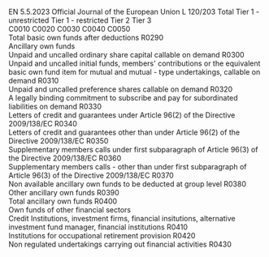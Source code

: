 EN  5.5.2023 Official Journal of the European Union L 120/203
 Total  Tier 1 - 
unrestricted  Tier 1 - 
restricted  Tier 2  Tier 3  
C0010  C0020  C0030  C0040  C0050  
Total basic own funds after deductions  R0290  
Ancillary own funds  
Unpaid and uncalled ordinary share capital callable on demand  R0300  
Unpaid and uncalled initial funds, members' contributions or the equivalent basic own fund 
item for mutual and mutual - type undertakings, callable on demand  R0310  
Unpaid and uncalled preference shares callable on demand  R0320  
A legally binding commitment to subscribe and pay for subordinated liabilities on demand  R0330  
Letters of credit and guarantees under Article 96(2) of the Directive 2009/138/EC  R0340  
Letters of credit and guarantees other than under Article 96(2) of the Directive 2009/138/EC  R0350  
Supplementary members calls under first subparagraph of Article 96(3) of the Directive 
2009/138/EC  R0360  
Supplementary members calls - other than under first subparagraph of Article 96(3) of the 
Directive 2009/138/EC  R0370  
Non available ancillary own funds to be deducted at group level  R0380  
Other ancillary own funds  R0390  
Total ancillary own funds  R0400  
Own funds of other financial sectors  
Credit Institutions, investment firms, financial insitutions, alternative investment fund 
manager, financial institutions  R0410  
Institutions for occupational retirement provision  R0420  
Non regulated undertakings carrying out financial activities  R0430